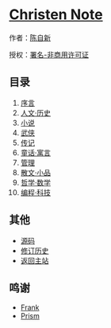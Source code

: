 # [Christen Note]()

作者：[陈自新](http://chenzixin.com)

授权：<a rel="license" href="http://creativecommons.org/licenses/by-nc/4.0/">署名-非商用许可证</a>

## 目录
1. [序言](#README)
1. [人文·历史](#docs/history)
1. [小说](#docs/novel)
1. [武侠](#docs/swordsman)
1. [传记](#docs/biography)
1. [童话·寓言](#docs/fairytales)
1. [管理](#docs/manage)
1. [散文·小品](#docs/essay)
1. [哲学·数学](#docs/philosophy)
1. [编程·科技](#docs/program)

## 其他
- [源码](https://github.com/hiclick/hiclick.github.com)
- [修订历史](https://github.com/hiclick/hiclick.github.com/graphs/commit-activity)
- [返回主站](http://christen.cn)

## 鸣谢
- [Frank](http://www.ruanyifeng.com/home.html)
- [Prism](http://christen.cn/doc/prism.html)
